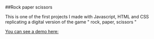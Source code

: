 ##Rock paper scissors

This is one of the first projects I made with Javascript, HTML and CSS replicating a digital version of the game " rock, paper, scissors "

[You can see a demo here:](https://www.behance.net/gallery/97723705/Rock-Paper-Scissors-Javascript-HTML-CSS-game)


